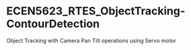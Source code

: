 # ECEN5623_RTES_ObjectTracking-ContourDetection
Object Tracking with Camera Pan Tilt operations using Servo motor

